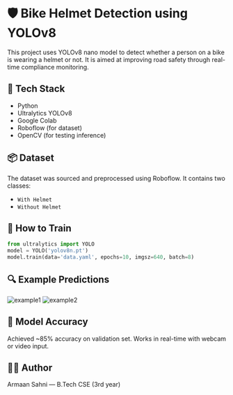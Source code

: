 # 🛡️ Bike Helmet Detection using YOLOv8

This project uses YOLOv8 nano model to detect whether a person on a bike is wearing a helmet or not. It is aimed at improving road safety through real-time compliance monitoring.

## 🔧 Tech Stack
- Python
- Ultralytics YOLOv8
- Google Colab
- Roboflow (for dataset)
- OpenCV (for testing inference)

## 📦 Dataset
The dataset was sourced and preprocessed using Roboflow. It contains two classes:
- `With Helmet`
- `Without Helmet`

## 🚀 How to Train
```python
from ultralytics import YOLO
model = YOLO('yolov8n.pt')
model.train(data='data.yaml', epochs=10, imgsz=640, batch=8)
```

## 🔍 Example Predictions
![example1](sample_predictions/pred1.jpg)
![example2](sample_predictions/pred2.jpg)

## 🧠 Model Accuracy
Achieved ~85% accuracy on validation set. Works in real-time with webcam or video input.

## 👨‍💻 Author
Armaan Sahni — B.Tech CSE (3rd year)
